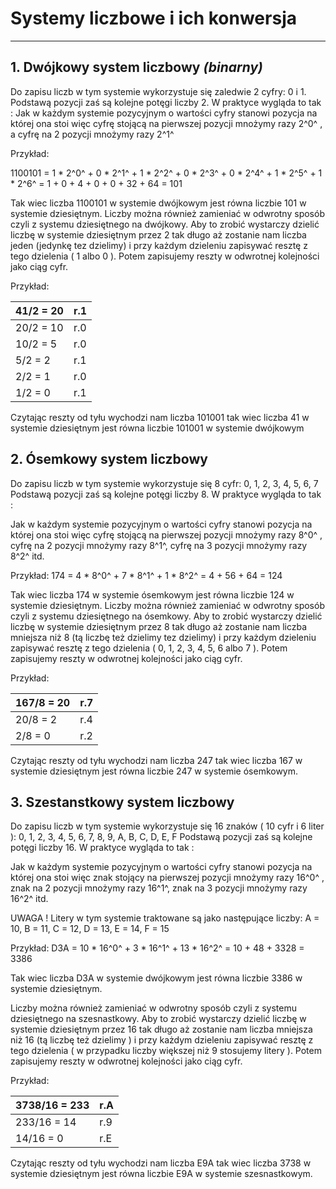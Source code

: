# __Systemy liczbowe i ich konwersja__
***
## 1. Dwójkowy system liczbowy ***(binarny)***

Do zapisu liczb w tym systemie wykorzystuje się zaledwie 2 cyfry: 0 i 1.  
Podstawą pozycji zaś są kolejne potęgi liczby 2. 
W praktyce wygląda to tak :
Jak w każdym systemie pozycyjnym o wartości cyfry stanowi pozycja na której ona stoi więc cyfrę stojącą na pierwszej pozycji  mnożymy  razy 2^0^ , a cyfrę na 2 pozycji  mnożymy razy 2^1^

Przykład:

1100101 = 1 * 2^0^ + 0 * 2^1^ + 1 * 2^2^ + 0 * 2^3^ + 0 * 2^4^ + 1 * 2^5^ + 1 * 2^6^ = 1 + 0 + 4 + 0 + 0 + 32 + 64 = 101

Tak wiec liczba 1100101 w systemie dwójkowym jest równa liczbie 101 w systemie dziesiętnym.
Liczby można również zamieniać w odwrotny sposób czyli z systemu dziesiętnego na dwójkowy.
Aby to zrobić wystarczy dzielić liczbę w systemie dziesiętnym przez 2 tak długo aż zostanie nam liczba jeden (jedynkę tez dzielimy)  i przy każdym dzieleniu zapisywać resztę z tego dzielenia ( 1 albo 0 ). Potem zapisujemy reszty w odwrotnej kolejności jako ciąg cyfr.

Przykład:  

|41/2 = 20|r.1|  
|---------|---|  
|20/2 = 10|r.0|  
|10/2 = 5|r.0|  
|5/2 = 2|r.1|  
|2/2 = 1|r.0|  
|1/2 = 0|r.1|  

Czytając reszty od tyłu wychodzi nam liczba 101001 tak wiec liczba 41 w systemie dziesiętnym jest równa liczbie 101001 w systemie dwójkowym
  

## 2. Ósemkowy system liczbowy 

Do zapisu liczb w tym systemie wykorzystuje się  8 cyfr: 0, 1, 2, 3, 4, 5, 6, 7  
Podstawą pozycji zaś są kolejne potęgi liczby 8. 
W praktyce wygląda to tak :

Jak w każdym systemie pozycyjnym o wartości cyfry stanowi pozycja na której ona stoi więc cyfrę stojącą na pierwszej pozycji  mnożymy  razy 8^0^ ,  cyfrę na 2 pozycji  mnożymy razy 8^1^, cyfrę na 3 pozycji  mnożymy razy 8^2^ itd.

  Przykład:
  174 = 4 * 8^0^ + 7 * 8^1^ + 1 * 8^2^  = 4 + 56 + 64 = 124

Tak wiec liczba 174 w systemie ósemkowym jest równa liczbie 124 w systemie dziesiętnym.
Liczby można również zamieniać w odwrotny sposób czyli z systemu dziesiętnego na ósemkowy. Aby to zrobić wystarczy dzielić liczbę w systemie dziesiętnym przez 8 tak długo aż zostanie nam liczba mniejsza niż 8 (tą liczbę też dzielimy tez dzielimy) i przy każdym dzieleniu zapisywać resztę z tego dzielenia ( 0, 1, 2, 3, 4, 5, 6 albo 7 ). Potem zapisujemy reszty w odwrotnej kolejności jako ciąg cyfr.

Przykład:  

|167/8 = 20|r.7|  
|----------|---|  
|20/8 = 2|r.4|  
|2/8 = 0|r.2|  

Czytając reszty od tyłu wychodzi nam liczba 247 tak wiec liczba 167 w systemie dziesiętnym jest równa liczbie 247 w systemie ósemkowym.


## 3. Szestanstkowy system liczbowy 

Do zapisu liczb w tym systemie wykorzystuje się 16 znaków ( 10 cyfr i 6 liter ):
  0, 1, 2, 3, 4, 5, 6, 7, 8, 9, A, B, C, D, E, F 
  Podstawą  pozycji zaś są kolejne potęgi liczby 16. W praktyce wygląda to tak :
 
  Jak w każdym systemie pozycyjnym o wartości cyfry stanowi pozycja na której ona stoi więc
  znak stojący na pierwszej pozycji  mnożymy  razy 16^0^ ,  znak  na 2 pozycji  mnożymy razy 16^1^,
  znak na 3 pozycji  mnożymy razy 16^2^ itd.

  UWAGA ! Litery w tym systemie traktowane są jako następujące liczby:
                  A = 10, B = 11, C = 12, D = 13, E = 14, F = 15

  Przykład:
  D3A = 10 * 16^0^ + 3 * 16^1^ + 13 * 16^2^  = 10 + 48 + 3328 = 3386

  Tak wiec liczba D3A w systemie dwójkowym jest równa liczbie 3386 w systemie dziesiętnym.

  Liczby można również zamieniać w odwrotny sposób czyli z systemu dziesiętnego na szesnastkowy.
  Aby to zrobić wystarczy dzielić liczbę w systemie dziesiętnym przez 16 tak długo aż zostanie nam
  liczba mniejsza niż 16 (tą liczbę też dzielimy )  i przy każdym dzieleniu zapisywać resztę z tego
  dzielenia ( w przypadku liczby większej niż 9 stosujemy litery ). Potem zapisujemy reszty w
  odwrotnej kolejności jako ciąg cyfr.

  Przykład:
 
 |3738/16 = 233|r.A|  
 |-------------|---|  
  |233/16 = 14 |r.9|
  |14/16 = 0|r.E|

  Czytając reszty od tyłu wychodzi nam liczba E9A tak wiec liczba 3738 w systemie dziesiętnym
  jest równa liczbie E9A w systemie szesnastkowym.
